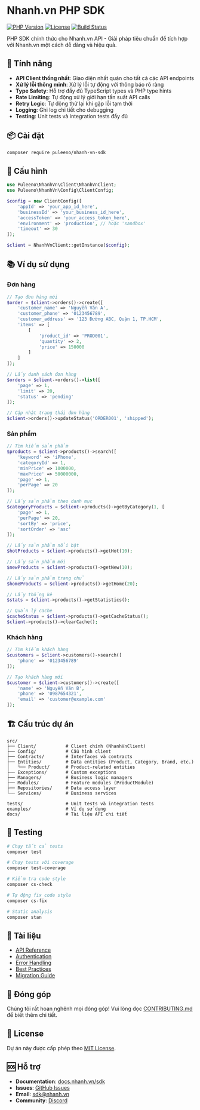# Nhanh.vn PHP SDK

[![PHP Version](https://img.shields.io/badge/php-7.4%2B-blue.svg)](https://php.net)
[![License](https://img.shields.io/badge/license-MIT-green.svg)](LICENSE)
[![Build Status](https://img.shields.io/badge/build-passing-brightgreen.svg)]()

PHP SDK chính thức cho Nhanh.vn API - Giải pháp tiêu chuẩn để tích hợp với Nhanh.vn một cách dễ dàng và hiệu quả.

## 🚀 Tính năng

- **API Client thống nhất**: Giao diện nhất quán cho tất cả các API endpoints
- **Xử lý lỗi thông minh**: Xử lý lỗi tự động với thông báo rõ ràng
- **Type Safety**: Hỗ trợ đầy đủ TypeScript types và PHP type hints
- **Rate Limiting**: Tự động xử lý giới hạn tần suất API calls
- **Retry Logic**: Tự động thử lại khi gặp lỗi tạm thời
- **Logging**: Ghi log chi tiết cho debugging
- **Testing**: Unit tests và integration tests đầy đủ

## 📦 Cài đặt

```bash
composer require puleeno/nhanh-vn-sdk
```

## 🔧 Cấu hình

```php
use Puleeno\NhanhVn\Client\NhanhVnClient;
use Puleeno\NhanhVn\Config\ClientConfig;

$config = new ClientConfig([
    'appId' => 'your_app_id_here',
    'businessId' => 'your_business_id_here',
    'accessToken' => 'your_access_token_here',
    'environment' => 'production', // hoặc 'sandbox'
    'timeout' => 30
]);

$client = NhanhVnClient::getInstance($config);
```

## 📚 Ví dụ sử dụng

### Đơn hàng

```php
// Tạo đơn hàng mới
$order = $client->orders()->create([
    'customer_name' => 'Nguyễn Văn A',
    'customer_phone' => '0123456789',
    'customer_address' => '123 Đường ABC, Quận 1, TP.HCM',
    'items' => [
        [
            'product_id' => 'PROD001',
            'quantity' => 2,
            'price' => 150000
        ]
    ]
]);

// Lấy danh sách đơn hàng
$orders = $client->orders()->list([
    'page' => 1,
    'limit' => 20,
    'status' => 'pending'
]);

// Cập nhật trạng thái đơn hàng
$client->orders()->updateStatus('ORDER001', 'shipped');
```

### Sản phẩm

```php
// Tìm kiếm sản phẩm
$products = $client->products()->search([
    'keyword' => 'iPhone',
    'categoryId' => 1,
    'minPrice' => 1000000,
    'maxPrice' => 50000000,
    'page' => 1,
    'perPage' => 20
]);

// Lấy sản phẩm theo danh mục
$categoryProducts = $client->products()->getByCategory(1, [
    'page' => 1,
    'perPage' => 20,
    'sortBy' => 'price',
    'sortOrder' => 'asc'
]);

// Lấy sản phẩm nổi bật
$hotProducts = $client->products()->getHot(10);

// Lấy sản phẩm mới
$newProducts = $client->products()->getNew(10);

// Lấy sản phẩm trang chủ
$homeProducts = $client->products()->getHome(20);

// Lấy thống kê
$stats = $client->products()->getStatistics();

// Quản lý cache
$cacheStatus = $client->products()->getCacheStatus();
$client->products()->clearCache();
```

### Khách hàng

```php
// Tìm kiếm khách hàng
$customers = $client->customers()->search([
    'phone' => '0123456789'
]);

// Tạo khách hàng mới
$customer = $client->customers()->create([
    'name' => 'Nguyễn Văn B',
    'phone' => '0987654321',
    'email' => 'customer@example.com'
]);
```

## 🏗️ Cấu trúc dự án

```
src/
├── Client/           # Client chính (NhanhVnClient)
├── Config/           # Cấu hình client
├── Contracts/        # Interfaces và contracts
├── Entities/         # Data entities (Product, Category, Brand, etc.)
│   └── Product/      # Product-related entities
├── Exceptions/       # Custom exceptions
├── Managers/         # Business logic managers
├── Modules/          # Feature modules (ProductModule)
├── Repositories/     # Data access layer
└── Services/         # Business services

tests/                # Unit tests và integration tests
examples/             # Ví dụ sử dụng
docs/                 # Tài liệu API chi tiết
```

## 🧪 Testing

```bash
# Chạy tất cả tests
composer test

# Chạy tests với coverage
composer test-coverage

# Kiểm tra code style
composer cs-check

# Tự động fix code style
composer cs-fix

# Static analysis
composer stan
```

## 📖 Tài liệu

- [API Reference](docs/api-reference.md)
- [Authentication](docs/authentication.md)
- [Error Handling](docs/error-handling.md)
- [Best Practices](docs/best-practices.md)
- [Migration Guide](docs/migration-guide.md)

## 🤝 Đóng góp

Chúng tôi rất hoan nghênh mọi đóng góp! Vui lòng đọc [CONTRIBUTING.md](CONTRIBUTING.md) để biết thêm chi tiết.

## 📄 License

Dự án này được cấp phép theo [MIT License](LICENSE).

## 🆘 Hỗ trợ

- **Documentation**: [docs.nhanh.vn/sdk](https://docs.nhanh.vn/sdk)
- **Issues**: [GitHub Issues](https://github.com/nhanh-vn/php-sdk/issues)
- **Email**: sdk@nhanh.vn
- **Community**: [Discord](https://discord.gg/nhanh-vn)

